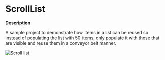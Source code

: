 # ScrollList
**Description**

A sample project to demonstrate how items in a list can be reused so instead of populating the list with 50 items, only populate it with those that are visible and reuse them in a conveyor belt manner.

![Scroll list](https://i.imgur.com/1HPEwAd.gif)


